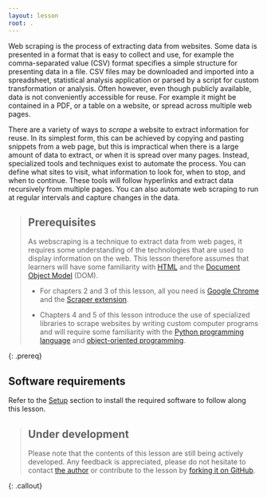 ```yaml
---
layout: lesson
root: .
---
```


Web scraping is the process of extracting data from websites. Some data is presented in a format that is easy to collect and use, for example the comma-separated value (CSV) format specifies a simple structure for presenting data in a file. CSV files may be downloaded and imported into a spreadsheet, statistical analysis application or parsed by a script for custom transformation or analysis. Often however, even though publicly available, data is not conveniently accessible for reuse. 
For example it might be contained in a PDF, or a table on a website, or spread across multiple web pages.

There are a variety of ways to _scrape_ a website to extract information for reuse.
In its simplest form, this can be achieved by copying and pasting snippets from a web page, but this is impractical when there is a large amount of data to extract, or when it is spread over many pages. Instead, specialized tools and techniques exist to automate the process. You can define what sites to visit, what information to look for, when to stop, and when to continue. These tools will follow hyperlinks and extract data recursively from multiple pages. You can also automate web scraping to run at regular intervals and capture changes in the data.


> ## Prerequisites
>
> As webscraping is a technique to extract data from web pages, it requires some understanding of
> the technologies that are used to display information on the web. 
> This lesson therefore assumes that learners will have some familiarity with [HTML](https://en.wikipedia.org/wiki/HTML)
> and the [Document Object Model](https://en.wikipedia.org/wiki/Document_Object_Model) (DOM).
>  
> * For chapters 2 and 3 of this lesson, all you need is [Google Chrome](https://www.google.com/chrome/) and the [Scraper extension](https://chrome.google.com/webstore/detail/scraper/mbigbapnjcgaffohmbkdlecaccepngjd).
> 
> * Chapters 4 and 5 of this lesson introduce the use of specialized libraries to scrape websites by writing
> custom computer programs and will require some familiarity with the 
> [Python programming language](https://swcarpentry.github.io/python-novice-inflammation/)
> and [object-oriented programming](https://en.wikipedia.org/wiki/Object-oriented_programming).
>
{: .prereq}

## Software requirements

Refer to the [Setup](setup/) section to install the required software to follow along this lesson.

> ## Under development
>
> Please note that the contents of this lesson are still being actively developed. Any feedback is
> appreciated, please do not hesitate to contact [the author](mailto:tom@timtom.ch) or contribute
> to the lesson by [forking it on GitHub](https://github.com/timtomch/library-webscraping/).
>
{: .callout}
